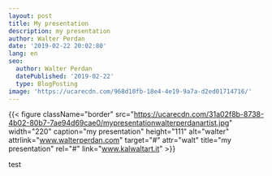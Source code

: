 ```yaml
---
layout: post
title: My presentation
description: my presentation
author: Walter Perdan
date: '2019-02-22 20:02:80'
lang: en
seo:
  author: Walter Perdan
  datePublished: '2019-02-22'
  type: BlogPosting
image: 'https://ucarecdn.com/968d10fb-18e4-4e19-9a7a-d2ed01714716/'
---
```

{{< figure className="border" src="https://ucarecdn.com/31a02f8b-8738-4b02-80b7-7ae94d69cae0/mypresentationwalterperdanartist.jpg" width="220" caption="my presentation" height="111" alt="walter" attrlink="www.walterperdan.com" target="#" attr="walt" title="my presentation" rel="#" link="www.kalwaltart.it" >}}

​test
